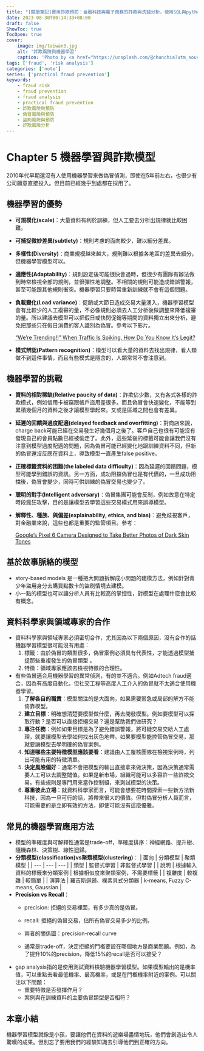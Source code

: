 ```yaml
---
title: "[閱讀筆記]實用詐欺預防：金融科技與電子商務的詐欺與洗錢分析，使用SQL與python(3)"
date: 2023-08-30T00:14:33+08:00
draft: false
ShowToc: true
TocOpen: true
cover:
    image: img/taiwan3.jpg
    alt: '詐欺風險與機器學習'
    caption: 'Photo by <a href="https://unsplash.com/@chunchia?utm_source=unsplash&utm_medium=referral&utm_content=creditCopyText">張 峻嘉</a> on <a href="https://unsplash.com/photos/uG0k37LBQUM?utm_source=unsplash&utm_medium=referral&utm_content=creditCopyText">Unsplash</a>'
tags: ['fraud', 'risk analysis']
categories: ['note']
series: ['practical fraud prevention']
keywords:
    - fraud risk
    - fraud prevention
    - fraud analysis
    - practical fraud prevention
    - 詐欺風險與預防
    - 偽冒風險與預防
    - 盜刷風險與預防
    - 詐欺風險分析
---
```


# Chapter 5 **機器學習與詐欺模型**

2010年代早期還沒有人使用機器學習來做偽冒偵測，即使在5年前左右，也很少有公司願意直接投入。但目前已經幾乎到處都在採用了。

## 機器學習的優勢

- **可規模化(scale)**：大量資料有利於訓練，但人工要去分析出規律就比較困難。
- **可捕捉微妙差異(subtlety)**：規則考慮的面向較少，難以細分差異。
- **多樣性(Diversity)**：商業規模越來越大，規則難以根據各地區的差異去細分，但機器學習模型可以。
- **適應性(Adaptability)**：規則設定後可能很快會過時，但很少有團隊有辦法做到時常檢視全部的規則，並很彈性地調整。不相關的規則可能造成錯誤警報，甚至可能跟其他規則衝突。機器學習只要時常重新訓練就不會有這個問題。
- **負載變化(Load variance)**：促銷或大節日造成交易大量湧入，機器學習模型會有比較少的人工複審的量，不必像規則必須去人工分析後做調整來降低複審的量。所以建議去模型可以把假日或快閃促銷等期間的資料獨立出來分析，避免把那些只在假日消費的客人識別為偽冒。參考以下影片。

    [“We’re Trending!!” When Traffic Is Spiking, How Do You Know It’s Legit?](https://www.rsaconference.com/library/presentation/were-trending-when-traffic-is-spiking-how-do-you-know-its-legit)

- **模式辨認(Pattern recognition)**：模型可以看大量的資料去找出規律，看人類做不到這件事情，而且有些模式是隱含的，人類常常不會注意到。

## 機器學習的挑戰

- **資料的相對稀缺(Relative paucity of data)**：詐欺佔少數，又有各式各樣的詐欺模式，例如信用卡被竊跟帳戶盜用差很多。而且偽冒會快速變化，不能等到累積幾個月的資料之後才讓模型學起來。又或是區域之間也會有差異。
- **延遲的回饋與過度配適(delayed feedback and overfitting)**：對商店來說，charge back可能已經在交易發生好幾個月之後了。客戶自己也很有可能沒有發現自己的會員點數已經被偷走了。此外，這些延後的標籤可能會讓我們沒有注意到模型過度配適的問題，因為偽冒可能已經變化地跟訓練資料不同，但新的偽冒還沒反應在資料上，導致模型一直產生false positive。
- **正確標籤資料的困難(the labeled data difficulty)**：因為延遲的回饋問題，模型可能學到錯誤的資訊。另一方面，成功阻擋偽冒也是有代價的，一旦成功阻擋後，偽冒會變少，同時可供訓練的偽冒交易也變少了。
- **聰明的對手(Intelligent adversary)**：偽冒集團可能會反制，例如故意在特定時段瘋狂攻擊，目的是讓模型去學習這些交易模式用來誤導模型。
- **解釋性、種族、與偏差(explainability, ethics, and bias)**：避免歧視客戶，對金融業來說，這些也都是重要的監管項目。參考：

    [Google’s Pixel 6 Camera Designed to Take Better Photos of Dark Skin Tones](https://www.obsev.com/news/google-pixel-6-camera-designed-to-take-better-photos-of-dark-skin-tones/)


## 基於故事脈絡的模型

- story-based models 是一種把大問題拆解成小問題的建模方法，例如針對青少年盜用身分去購買點數卡的盜刷情境去建模。
- 小一點的模型也可以讓分析人員有比較高的掌控性，對模型在處理什麼會比較有概念。

## 資料科學家與領域專家的合作

- 資料科學家與領域專家必須密切合作，尤其因為以下兩個原因，沒有合作的話機器學習模型很可能沒有用處：
    1. 標籤：由於偽冒的類型很多，偽冒案例必須具有代表性，才能透過模型捕捉那些重複發生的偽冒類型 。
    2. 特徵：領域專家應該去檢視特徵的合理性。
- 有些偽冒適合用機器學習的異常偵測，有的並不適合。例如Adtech fraud適合，因為有高度自動化，但社交工程等高度人工介入的偽冒就不太適合使用機器學習。
    1. **了解各自的職責**：模型關注的是大面向，如果需要緊急或局部的解方不能倚靠模型。
    2. **建立目標**：明確想清楚要模型做什麼，再去開發模型。例如要模型可以採取行動？是否可以直接拒絕交易？還是幫助我們做研究？
    3. **專注任務**：例如如果目標是為了避免錯誤警報，將可疑交易交給人工處理，就要讓模型去學如何找出灰色地帶。如果要模型能控管偽冒交易，那就要讓模型去學明確的偽冒案例。
    4. **知道哪些主要特徵模型應該要看**：建議由人工覆核團隊在檢視案例時，列出可能有用的特徵清單。
    5. **決定風險偏好**：通常不會把模型的輸出直接拿來做決策，因為決策通常需要人工可以去調整閾值。如果是新市場，組織可能可以多容許一些詐欺交易。有些規則是專門用來當作控制組，來測試模型的決策。
    6. **尊重彼此立場**：就資料科學家而言，可能會想要花時間探索一些新方法新科技，因為一旦可行的話，將帶來很大的價值。但對偽冒分析人員而言，可能需要的是立即有效的方法，即使可能沒有這麼優雅。

## 常見的機器學習應用方法

- 模型的準確度與可解釋性通常是trade-off，準確度排序：神經網路、提升樹、隨機森林、決策樹、線性迴歸。
- **分類模型(classification)vs聚類模型(clustering)**：
    | 面向 | 分類模型 | 聚類模型 |
    | --- | --- | --- |
    | 類型 | 監督式學習 | 非監督式學習 |
    | 說明 | 根據輸入資料的標籤來分類案例 | 根據相似度來聚類案例，不需要標籤 |
    | 複雜度 | 較複雜 | 較簡單 |
    | 演算法 | 羅吉斯迴歸、樸素貝式分類器 | k-means, Fuzzy C-means, Gaussian |
- **Precision vs Recall**：
    - precision: 拒絕的交易裡面，有多少真的是偽冒。
    - recall: 拒絕的偽冒交易，佔所有偽冒交易多少的比例。
    - 兩者的關係圖：precision-recall curve

    - 通常是trade-off，決定拒絕的門檻要設在哪個地方是商業問題。例如，為了提升10%的precision，降低15%的recall是否可以接受？
- gap analysis指的是使用測試資料檢驗機器學習模型。如果模型輸出的是機率值，可以重點去看最低機率、最高機率，或是在門檻機率附近的案例。可以關注以下問題：
    - 重要特徵是否發揮作用？
    - 案例與在訓練資料的主要偽冒類型是否相符？

## 本章小結

機器學習模型就像是小孩，要讓他們在資料的遊樂場盡情地玩，他們會創造出令人驚嘆的成果。但別忘了要用我們的經驗知識去引導他們到正確的方向。